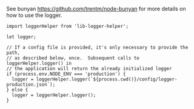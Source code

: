 See bunyan https://github.com/trentm/node-bunyan for more details on
how to use the logger.



```
import loggerHelper from 'lib-logger-helper';

let logger;

// If a config file is provided, it's only necessary to provide the path,
// as described below, once.  Subsequent calls to loggerHelper.logger() in
// the application will return the already initialized logger
if (process.env.NODE_ENV === 'production') {
  logger = loggerHelper.logger(`${process.cwd()}/config/logger-production.json`);
} else {
  logger = loggerHelper.logger();
}
```